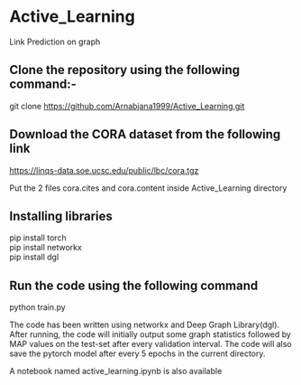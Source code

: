 # Active_Learning
Link Prediction on graph

## Clone the repository using the following command:-
git clone https://github.com/Arnabjana1999/Active_Learning.git

## Download the CORA dataset from the following link
https://linqs-data.soe.ucsc.edu/public/lbc/cora.tgz

Put the 2 files cora.cites and cora.content inside Active_Learning directory

## Installing libraries
pip install torch <br />
pip install networkx <br />
pip install dgl

## Run the code using the following command
python train.py

The code has been written using networkx and Deep Graph Library(dgl).
After running, the code will initially output some graph statistics followed by MAP values
on the test-set after every validation interval. The code will also save
the pytorch model after every 5 epochs in the current directory.  

A notebook named active_learning.ipynb is also available
